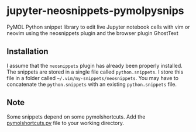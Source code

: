 # jupyter-neosnippets-pymolpysnips
PyMOL Python snippet library to edit live Jupyter notebook cells with vim or neovim using the neosnippets plugin and the browser plugin GhostText

## Installation

I assume that the `neosnippets` plugin has already been properly installed.
The snippets are stored in a single file called `python.snippets`.
I store this file in a folder called `~/.vim/my-snippets/neosnippets`.
You may have to concatenate the `python.snippets` with an existing `python.snippets` file.

## Note

Some snippets depend on some pymolshortcuts.
Add the [pymolshortcuts.py](https://github.com/MooersLab/pymolshortcuts) file to your working directory.
